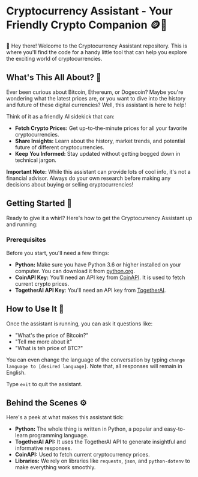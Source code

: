 # Cryptocurrency Assistant - Your Friendly Crypto Companion 🪙🤖

👋 Hey there! Welcome to the Cryptocurrency Assistant repository. This is where you'll find the code for a handy little tool that can help you explore the exciting world of cryptocurrencies.

## What's This All About? 🤔

Ever been curious about Bitcoin, Ethereum, or Dogecoin? Maybe you're wondering what the latest prices are, or you want to dive into the history and future of these digital currencies? Well, this assistant is here to help!

Think of it as a friendly AI sidekick that can:

*   **Fetch Crypto Prices:** Get up-to-the-minute prices for all your favorite cryptocurrencies.
*   **Share Insights:** Learn about the history, market trends, and potential future of different cryptocurrencies.
*   **Keep You Informed:** Stay updated without getting bogged down in technical jargon.

**Important Note:** While this assistant can provide lots of cool info, it's not a financial advisor. Always do your own research before making any decisions about buying or selling cryptocurrencies!

## Getting Started 🚀

Ready to give it a whirl? Here's how to get the Cryptocurrency Assistant up and running:

### Prerequisites

Before you start, you'll need a few things:

*   **Python:** Make sure you have Python 3.6 or higher installed on your computer. You can download it from [python.org](https://www.python.org/).
*   **CoinAPI Key:** You'll need an API key from [CoinAPI](https://www.coinapi.io/). It is used to fetch current crypto prices.
*   **TogetherAI API Key**: You'll need an API key from [TogetherAI](https://www.together.ai/).


## How to Use It 💬

Once the assistant is running, you can ask it questions like:

*   "What's the price of Bitcoin?"
*   "Tell me more about it"
*   "What is teh price of BTC?"

You can even change the language of the conversation by typing `change language to [desired language]`. Note that, all responses will remain in English.

Type `exit` to quit the assistant.

## Behind the Scenes ⚙️

Here's a peek at what makes this assistant tick:

*   **Python:** The whole thing is written in Python, a popular and easy-to-learn programming language.
*   **TogetherAI API:** It uses the TogetherAI API to generate insightful and informative responses.
*   **CoinAPI:** Used to fetch current cryptocurrency prices.
*   **Libraries:** We rely on libraries like `requests`, `json`, and `python-dotenv` to make everything work smoothly.
